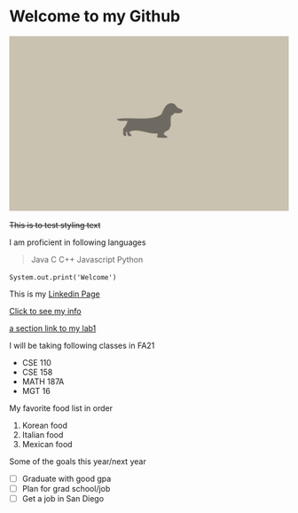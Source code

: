 # Welcome to my Github

![My favorite dog](dog.jpg)

~~This is to test styling text~~

I am proficient in following languages

> Java C C++ Javascript Python

`System.out.print('Welcome')`

This is my [Linkedin Page](https://www.linkedin.com/in/kevin-an-038bb9219/)

[Click to see my info](relative.md)

[a section link to my lab1](https://github.com/KevinHojin/CSE110-Kevin-Lab1/blob/new-branch/index.md#welcome-to-my-github)

I will be taking following classes in FA21

- CSE 110
- CSE 158
- MATH 187A
- MGT 16

My favorite food list in order

1. Korean food
2. Italian food
3. Mexican food

Some of the goals this year/next year

- [ ] Graduate with good gpa
- [ ] Plan for grad school/job
- [ ] Get a job in San Diego
